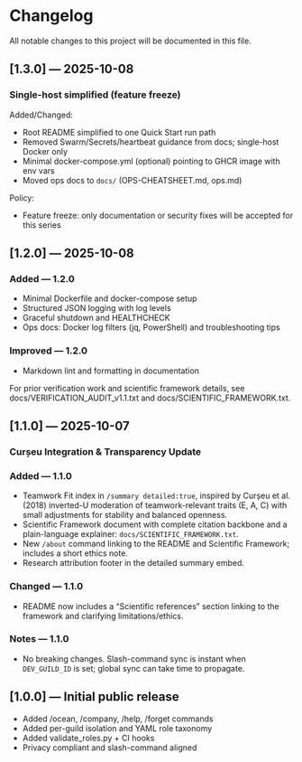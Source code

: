 # Changelog

All notable changes to this project will be documented in this file.

## [1.3.0] — 2025-10-08

### Single-host simplified (feature freeze)

Added/Changed:

- Root README simplified to one Quick Start run path
- Removed Swarm/Secrets/heartbeat guidance from docs; single-host Docker only
- Minimal docker-compose.yml (optional) pointing to GHCR image with env vars
- Moved ops docs to `docs/` (OPS-CHEATSHEET.md, ops.md)

Policy:

- Feature freeze: only documentation or security fixes will be accepted for this series

## [1.2.0] — 2025-10-08

### Added — 1.2.0

- Minimal Dockerfile and docker-compose setup
- Structured JSON logging with log levels
- Graceful shutdown and HEALTHCHECK
- Ops docs: Docker log filters (jq, PowerShell) and troubleshooting tips

### Improved — 1.2.0

- Markdown lint and formatting in documentation

For prior verification work and scientific framework details, see docs/VERIFICATION_AUDIT_v1.1.txt and docs/SCIENTIFIC_FRAMEWORK.txt.

## [1.1.0] — 2025-10-07

### Curșeu Integration & Transparency Update

### Added — 1.1.0

- Teamwork Fit index in `/summary detailed:true`, inspired by Curșeu et al. (2018) inverted-U moderation of teamwork-relevant traits (E, A, C) with small adjustments for stability and balanced openness.
- Scientific Framework document with complete citation backbone and a plain-language explainer: `docs/SCIENTIFIC_FRAMEWORK.txt`.
- New `/about` command linking to the README and Scientific Framework; includes a short ethics note.
- Research attribution footer in the detailed summary embed.

### Changed — 1.1.0

- README now includes a “Scientific references” section linking to the framework and clarifying limitations/ethics.

### Notes — 1.1.0

- No breaking changes. Slash-command sync is instant when `DEV_GUILD_ID` is set; global sync can take time to propagate.

## [1.0.0] — Initial public release

- Added /ocean, /company, /help, /forget commands
- Added per-guild isolation and YAML role taxonomy
- Added validate_roles.py + CI hooks
- Privacy compliant and slash-command aligned

